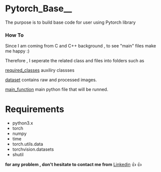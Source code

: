 # Pytorch_Base__
The purpose is to build base code for user using Pytorch library 

### How To
Since I am coming from C and C++ background , to see "main" files make me happy :)

Therefore , I seperate the related class and files into folders such as 

[required_classes](https://github.com/mntalha/Pytorch_Base/blob/main/dataset) auxiliry classses 

[dataset](https://github.com/mntalha/Pytorch_Base/blob/main/main_function)  contains raw and processed images.

[main_function](https://github.com/mntalha/Pytorch_Base/blob/main/required_classes) main python file that will be runned.


# Requirements

- python3.x
- torch
- numpy
- time
- torch.utils.data
- torchvision.datasets
- shutil


**for any problem , don't hesitate to contact me from** [Linkedin](https://www.linkedin.com/in/mntalhakilic/) :+1: :+1:



